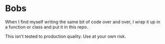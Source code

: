 # Bobs

When I find myself writing the same bit of code over and over,
I wrap it up in a function or class and put it in this repo.

This isn't tested to production quality. Use at your own risk.
